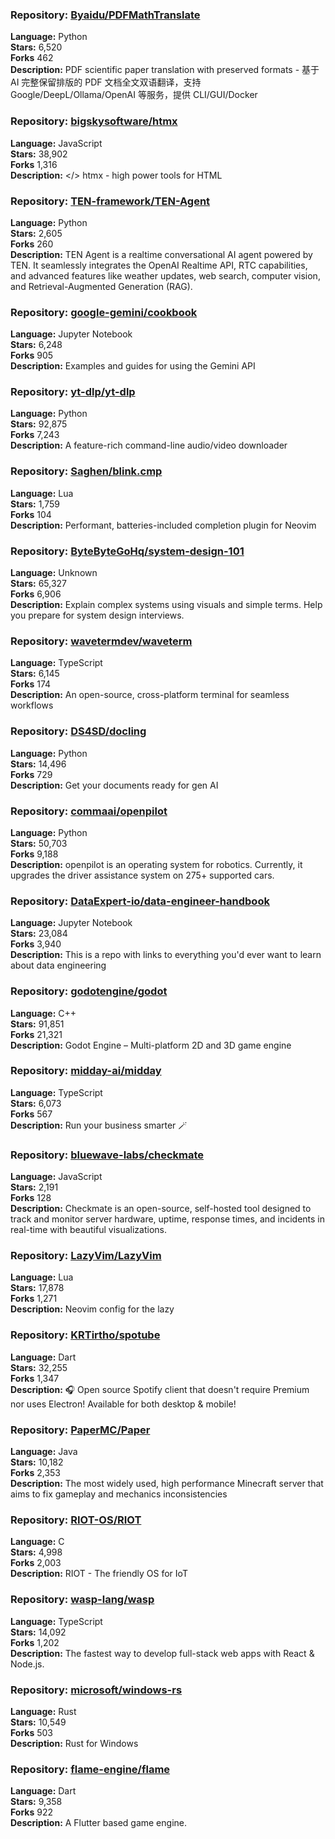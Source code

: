 ### **Repository:** [Byaidu/PDFMathTranslate](https://github.com/Byaidu/PDFMathTranslate)  

**Language:** Python  
**Stars:** 6,520  
**Forks** 462  
**Description:** PDF scientific paper translation with preserved formats - 基于 AI 完整保留排版的 PDF 文档全文双语翻译，支持 Google/DeepL/Ollama/OpenAI 等服务，提供 CLI/GUI/Docker  

### **Repository:** [bigskysoftware/htmx](https://github.com/bigskysoftware/htmx)  

**Language:** JavaScript  
**Stars:** 38,902  
**Forks** 1,316  
**Description:** </> htmx - high power tools for HTML  

### **Repository:** [TEN-framework/TEN-Agent](https://github.com/TEN-framework/TEN-Agent)  

**Language:** Python  
**Stars:** 2,605  
**Forks** 260  
**Description:** TEN Agent is a realtime conversational AI agent powered by TEN. It seamlessly integrates the OpenAI Realtime API, RTC capabilities, and advanced features like weather updates, web search, computer vision, and Retrieval-Augmented Generation (RAG).  

### **Repository:** [google-gemini/cookbook](https://github.com/google-gemini/cookbook)  

**Language:** Jupyter Notebook  
**Stars:** 6,248  
**Forks** 905  
**Description:** Examples and guides for using the Gemini API  

### **Repository:** [yt-dlp/yt-dlp](https://github.com/yt-dlp/yt-dlp)  

**Language:** Python  
**Stars:** 92,875  
**Forks** 7,243  
**Description:** A feature-rich command-line audio/video downloader  

### **Repository:** [Saghen/blink.cmp](https://github.com/Saghen/blink.cmp)  

**Language:** Lua  
**Stars:** 1,759  
**Forks** 104  
**Description:** Performant, batteries-included completion plugin for Neovim  

### **Repository:** [ByteByteGoHq/system-design-101](https://github.com/ByteByteGoHq/system-design-101)  

**Language:** Unknown  
**Stars:** 65,327  
**Forks** 6,906  
**Description:** Explain complex systems using visuals and simple terms. Help you prepare for system design interviews.  

### **Repository:** [wavetermdev/waveterm](https://github.com/wavetermdev/waveterm)  

**Language:** TypeScript  
**Stars:** 6,145  
**Forks** 174  
**Description:** An open-source, cross-platform terminal for seamless workflows  

### **Repository:** [DS4SD/docling](https://github.com/DS4SD/docling)  

**Language:** Python  
**Stars:** 14,496  
**Forks** 729  
**Description:** Get your documents ready for gen AI  

### **Repository:** [commaai/openpilot](https://github.com/commaai/openpilot)  

**Language:** Python  
**Stars:** 50,703  
**Forks** 9,188  
**Description:** openpilot is an operating system for robotics. Currently, it upgrades the driver assistance system on 275+ supported cars.  

### **Repository:** [DataExpert-io/data-engineer-handbook](https://github.com/DataExpert-io/data-engineer-handbook)  

**Language:** Jupyter Notebook  
**Stars:** 23,084  
**Forks** 3,940  
**Description:** This is a repo with links to everything you'd ever want to learn about data engineering  

### **Repository:** [godotengine/godot](https://github.com/godotengine/godot)  

**Language:** C++  
**Stars:** 91,851  
**Forks** 21,321  
**Description:** Godot Engine – Multi-platform 2D and 3D game engine  

### **Repository:** [midday-ai/midday](https://github.com/midday-ai/midday)  

**Language:** TypeScript  
**Stars:** 6,073  
**Forks** 567  
**Description:** Run your business smarter 🪄  

### **Repository:** [bluewave-labs/checkmate](https://github.com/bluewave-labs/checkmate)  

**Language:** JavaScript  
**Stars:** 2,191  
**Forks** 128  
**Description:** Checkmate is an open-source, self-hosted tool designed to track and monitor server hardware, uptime, response times, and incidents in real-time with beautiful visualizations.  

### **Repository:** [LazyVim/LazyVim](https://github.com/LazyVim/LazyVim)  

**Language:** Lua  
**Stars:** 17,878  
**Forks** 1,271  
**Description:** Neovim config for the lazy  

### **Repository:** [KRTirtho/spotube](https://github.com/KRTirtho/spotube)  

**Language:** Dart  
**Stars:** 32,255  
**Forks** 1,347  
**Description:** 🎧 Open source Spotify client that doesn't require Premium nor uses Electron! Available for both desktop & mobile!  

### **Repository:** [PaperMC/Paper](https://github.com/PaperMC/Paper)  

**Language:** Java  
**Stars:** 10,182  
**Forks** 2,353  
**Description:** The most widely used, high performance Minecraft server that aims to fix gameplay and mechanics inconsistencies  

### **Repository:** [RIOT-OS/RIOT](https://github.com/RIOT-OS/RIOT)  

**Language:** C  
**Stars:** 4,998  
**Forks** 2,003  
**Description:** RIOT - The friendly OS for IoT  

### **Repository:** [wasp-lang/wasp](https://github.com/wasp-lang/wasp)  

**Language:** TypeScript  
**Stars:** 14,092  
**Forks** 1,202  
**Description:** The fastest way to develop full-stack web apps with React & Node.js.  

### **Repository:** [microsoft/windows-rs](https://github.com/microsoft/windows-rs)  

**Language:** Rust  
**Stars:** 10,549  
**Forks** 503  
**Description:** Rust for Windows  

### **Repository:** [flame-engine/flame](https://github.com/flame-engine/flame)  

**Language:** Dart  
**Stars:** 9,358  
**Forks** 922  
**Description:** A Flutter based game engine.  

